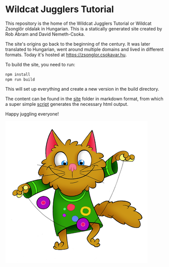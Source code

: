 # Wildcat Jugglers Tutorial

This repository is the home of the Wildcat Jugglers Tutorial 
or Wildcat Zsonglőr oldalak in Hungarian. This is a 
statically generated site created by Rob Abram and 
David Nemeth-Csoka. 

The site's origins go back to the beginning of the century. 
It was later translated to Hungarian, went around 
multiple domains and lived in different formats. Today it's 
hosted at https://zsonglor.csokavar.hu.

To build the site, you need to run:

``` 
npm install
npm run build
```

This will set up everything and create a new version in the 
build directory.

The content can be found in the [site](site) folder in 
markdown format, from which a super simple [script](src/index.ts) 
generates the necessary html output.

Happy juggling everyone!

![img](site/images/diabolo-macska.png)
